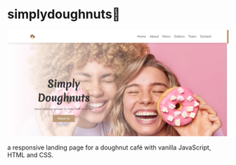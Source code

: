 # simplydoughnuts🍩

<img src="https://github.com/lizx-i/simplydoughnuts/blob/main/SDcover.png">

<p>a responsive landing page for a doughnut café with vanilla JavaScript, HTML and CSS.</p>

